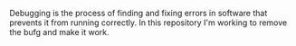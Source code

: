 Debugging is the process of finding and fixing errors in software that prevents it from running correctly. In this repository I'm working to remove the bufg and make it work.

